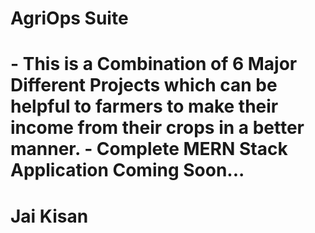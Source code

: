 <h1>AgriOps Suite<h1>
- This is a Combination of 6 Major Different Projects which can be helpful to farmers to make their income from their crops in a better manner.
- Complete MERN Stack Application Coming Soon...
<h1>Jai Kisan<h1>
